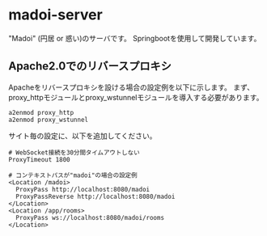 # madoi-server

"Madoi" (円居 or 惑い)のサーバです。
Springbootを使用して開発しています。


## Apache2.0でのリバースプロキシ

Apacheをリバースプロキシを設ける場合の設定例を以下に示します。
まず、proxy_httpモジュールとproxy_wstunnelモジュールを導入する必要があります。

```
a2enmod proxy_http
a2enmod proxy_wstunnel
```

サイト毎の設定に、以下を追加してください。

```
# WebSocket接続を30分間タイムアウトしない
ProxyTimeout 1800

# コンテキストパスが"madoi"の場合の設定例
<Location /madoi>
  ProxyPass http://localhost:8080/madoi
  ProxyPassReverse http://localhost:8080/madoi
</Location>
<Location /app/rooms>
  ProxyPass ws://localhost:8080/madoi/rooms
</Location>
```

